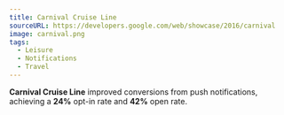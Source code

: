 ```yaml
---
title: Carnival Cruise Line
sourceURL: https://developers.google.com/web/showcase/2016/carnival
image: carnival.png
tags:
  - Leisure
  - Notifications
  - Travel
---
```


**Carnival Cruise Line** improved conversions from push notifications, achieving
a **24%** opt-in rate and **42%** open rate.
